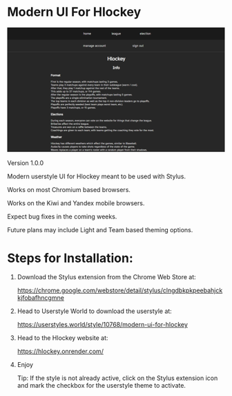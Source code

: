 # Modern UI For Hlockey

![Screenshot of the Hlockey website with added padding, new alignments for headings, and a renewed greyscale color theme](ModernUIPrimaryScreenshot.png?raw=true "UI Screenshot")

Version 1.0.0

Modern userstyle UI for Hlockey meant to be used with Stylus.

Works on most Chromium based browsers.

Works on the Kiwi and Yandex mobile browsers.

Expect bug fixes in the coming weeks.

Future plans may include Light and Team based theming options.

# Steps for Installation:

1. Download the Stylus extension from the Chrome Web Store at:
  
   https://chrome.google.com/webstore/detail/stylus/clngdbkpkpeebahjckkjfobafhncgmne

2. Head to Userstyle World to download the userstyle at:

   https://userstyles.world/style/10768/modern-ui-for-hlockey

3. Head to the Hlockey website at:
    
   https://hlockey.onrender.com/
   
4. Enjoy

   Tip: If the style is not already active, click on the Stylus extension icon and mark the checkbox for the userstyle theme to activate.
